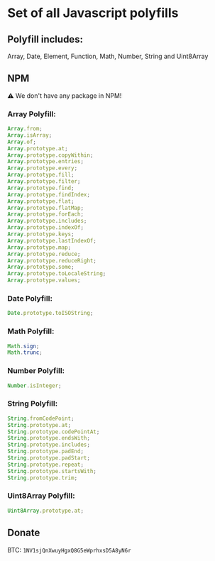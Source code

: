 # Set of all Javascript polyfills

## Polyfill includes:

Array, Date, Element, Function, Math, Number, String and Uint8Array

## NPM
⚠️ We don't have any package in NPM!
### Array Polyfill:

```js
Array.from;
Array.isArray;
Array.of;
Array.prototype.at;
Array.prototype.copyWithin;
Array.prototype.entries;
Array.prototype.every;
Array.prototype.fill;
Array.prototype.filter;
Array.prototype.find;
Array.prototype.findIndex;
Array.prototype.flat;
Array.prototype.flatMap;
Array.prototype.forEach;
Array.prototype.includes;
Array.prototype.indexOf;
Array.prototype.keys;
Array.prototype.lastIndexOf;
Array.prototype.map;
Array.prototype.reduce;
Array.prototype.reduceRight;
Array.prototype.some;
Array.prototype.toLocaleString;
Array.prototype.values;
```

### Date Polyfill:

```js
Date.prototype.toISOString;
```

### Math Polyfill:

```js
Math.sign;
Math.trunc;
```

### Number Polyfill:

```js
Number.isInteger;
```

### String Polyfill:

```js
String.fromCodePoint;
String.prototype.at;
String.prototype.codePointAt;
String.prototype.endsWith;
String.prototype.includes;
String.prototype.padEnd;
String.prototype.padStart;
String.prototype.repeat;
String.prototype.startsWith;
String.prototype.trim;
```

### Uint8Array Polyfill:

```js
Uint8Array.prototype.at;
```

## Donate

BTC: `1NV1sjQnXwuyHgxQ8G5eWprhxsD5A8yN6r`

